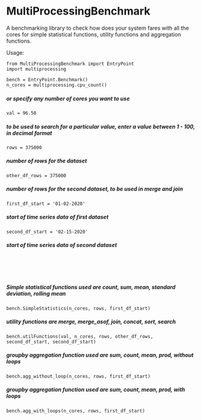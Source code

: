 # MultiProcessingBenchmark
A benchmarking library to check how does your system fares with all the cores for simple statistical functions, utility
functions and aggregation functions. 

Usage:

```
from MultiProcessingBenchmark import EntryPoint
import multiprocessing

bench = EntryPoint.Benchmark()
n_cores = multiprocessing.cpu_count()
```

<h5>or specify any number of cores you want to use</h5>

```
val = 96.50
``` 

<h5>to be used to search for a particular value, enter a value between 1 - 100, in decimal format</h5>

```
rows = 375000
```

<h5>number of rows for the dataset</h5>

```
other_df_rows = 375000
``` 

<h5>number of rows for the second dataset, to be used in merge and join</h5>

```
first_df_start = '01-02-2020' 
```

<h5>start of time series data of first dataset</h5>

```
second_df_start = '02-15-2020'
```

<h5>start of time series data of second dataset</h5>

<br><br><br>

<h5>Simple statistical functions used are count, sum, mean, standard deviation, rolling mean</h5>

```
bench.SimpleStatistics(n_cores, rows, first_df_start)
```

<h5>utility functions are merge, merge_asof, join, concat, sort, search</h5>

```
bench.utilFunctions(val, n_cores, rows, other_df_rows, second_df_start, second_df_start)
```

<h5>groupby aggregation function used are sum, count, mean, prod, without loops</h5>

```
bench.agg_without_loop(n_cores, rows, first_df_start)
```

<h5>groupby aggregation function used are sum, count, mean, prod, with loops</h5>

```
bench.agg_with_loops(n_cores, rows, first_df_start)
```
